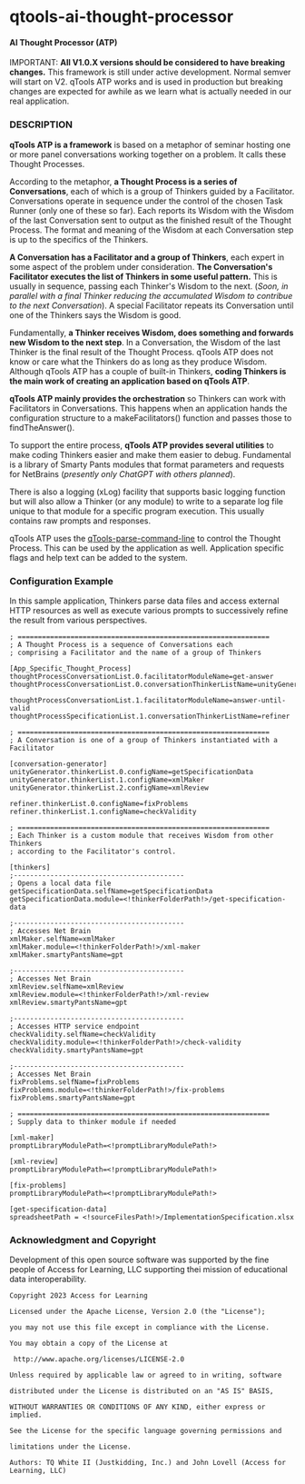 # qtools-ai-thought-processor

#### AI Thought Processor (ATP)

IMPORTANT: **All V1.0.X versions should be considered to have breaking changes.** This framework is still under active development. Normal semver will start on V2. qTools ATP works and is used in production but breaking changes are expected for awhile as we learn what is actually needed in our real application.

### DESCRIPTION

**qTools ATP is a framework** is based on a metaphor of seminar hosting one or more panel conversations working together on a problem. It calls these Thought Processes. 

According to the metaphor, **a Thought Process is a series of Conversations**, each of which is a group of Thinkers guided by a Facilitator. Conversations operate in sequence under the control of the chosen Task Runner (only one of these so far). Each reports its Wisdom with the Wisdom of the last Conversation sent to output as the finished result of the Thought Process. The format and meaning of the Wisdom at each Conversation step is up to the specifics of the Thinkers.

**A Conversation has a Facilitator and a group of Thinkers**, each expert in some aspect of the problem under consideration. **The Conversation's Facilitator executes the list of Thinkers in some useful pattern.** This is usually in sequence, passing each Thinker's Wisdom to the next. (*Soon, in parallel with a final Thinker reducing the accumulated Wisdom to contribue to the next Conversation*). A special Facilitator repeats its Conversation until one of the Thinkers says the Wisdom is good.

Fundamentally, **a Thinker receives Wisdom, does something and forwards new Wisdom to the next step**. In a Conversation, the Wisdom of the last Thinker is the final result of the Thought Process. qTools ATP does not know or care what the Thinkers do as long as they produce Wisdom. Although qTools ATP has a couple of built-in Thinkers,  **coding Thinkers is the main work of creating an application based on qTools ATP**.

**qTools ATP mainly provides the orchestration** so Thinkers can work with Facilitators in Conversations. This happens when an application hands the configuration structure to a makeFacilitators() function and passes those to findTheAnswer().

To support the entire process, **qTools ATP provides several utilities** to make coding Thinkers easier and make them easier to debug. Fundamental is a library of Smarty Pants modules that format parameters and requests for NetBrains (*presently only ChatGPT with others planned*). 

There is also a logging (xLog) facility that supports basic logging function but will also allow a Thinker (or any module) to write to a separate log file unique to that module for a specific program execution.  This usually contains raw prompts and responses.

qTools ATP uses the [qTools-parse-command-line](https://www.npmjs.com/package/qtools-parse-command-line) to control the Thought Process. This can be used by the application as well. Application specific flags and help text can be added to the system.

### Configuration Example

In this sample application, Thinkers parse data files and access external HTTP resources as well as execute various prompts to successively refine the result from various perspectives.

    ; ==============================================================
    ; A Thought Process is a sequence of Conversations each
    ; comprising a Facilitator and the name of a group of Thinkers
    
    [App_Specific_Thought_Process]
    thoughtProcessConversationList.0.facilitatorModuleName=get-answer
    thoughtProcessConversationList.0.conversationThinkerListName=unityGenerator
    
    thoughtProcessConversationList.1.facilitatorModuleName=answer-until-valid
    thoughtProcessSpecificationList.1.conversationThinkerListName=refiner
    
    ; ==============================================================
    ; A Conversation is one of a group of Thinkers instantiated with a Facilitator
    
    [conversation-generator]
    unityGenerator.thinkerList.0.configName=getSpecificationData
    unityGenerator.thinkerList.1.configName=xmlMaker
    unityGenerator.thinkerList.2.configName=xmlReview
    
    refiner.thinkerList.0.configName=fixProblems
    refiner.thinkerList.1.configName=checkValidity
    
    ; ==============================================================
    ; Each Thinker is a custom module that receives Wisdom from other Thinkers
    ; according to the Facilitator's control.
    
    [thinkers]
    ;------------------------------------------
    ; Opens a local data file
    getSpecificationData.selfName=getSpecificationData
    getSpecificationData.module=<!thinkerFolderPath!>/get-specification-data
    
    ;------------------------------------------
    ; Accesses Net Brain
    xmlMaker.selfName=xmlMaker
    xmlMaker.module=<!thinkerFolderPath!>/xml-maker
    xmlMaker.smartyPantsName=gpt
    
    ;------------------------------------------
    ; Accesses Net Brain
    xmlReview.selfName=xmlReview
    xmlReview.module=<!thinkerFolderPath!>/xml-review
    xmlReview.smartyPantsName=gpt
    
    ;------------------------------------------
    ; Accesses HTTP service endpoint
    checkValidity.selfName=checkValidity
    checkValidity.module=<!thinkerFolderPath!>/check-validity
    checkValidity.smartyPantsName=gpt
    
    ;------------------------------------------
    ; Accesses Net Brain
    fixProblems.selfName=fixProblems
    fixProblems.module=<!thinkerFolderPath!>/fix-problems
    fixProblems.smartyPantsName=gpt
    
    ; ==============================================================
    ; Supply data to thinker module if needed
    
    [xml-maker]
    promptLibraryModulePath=<!promptLibraryModulePath!>
    
    [xml-review]
    promptLibraryModulePath=<!promptLibraryModulePath!>
    
    [fix-problems]
    promptLibraryModulePath=<!promptLibraryModulePath!>
    
    [get-specification-data]
    spreadsheetPath = <!sourceFilesPath!>/ImplementationSpecification.xlsx



### Acknowledgment and Copyright

Development of this open source software was supported by the fine people of Access for Learning, LLC supporting thei mission of educational data interoperability.

    Copyright 2023 Access for Learning
    
    Licensed under the Apache License, Version 2.0 (the "License");
    
    you may not use this file except in compliance with the License.
    
    You may obtain a copy of the License at
    
     http://www.apache.org/licenses/LICENSE-2.0
    
    Unless required by applicable law or agreed to in writing, software
    
    distributed under the License is distributed on an "AS IS" BASIS,
    
    WITHOUT WARRANTIES OR CONDITIONS OF ANY KIND, either express or implied.
    
    See the License for the specific language governing permissions and
    
    limitations under the License.
    
    Authors: TQ White II (Justkidding, Inc.) and John Lovell (Access for Learning, LLC)
